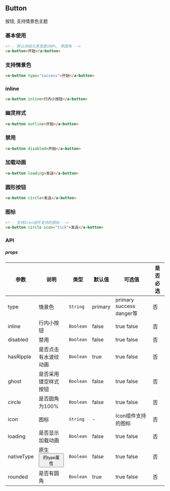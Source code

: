 ## Button
按钮, 支持情景色主题
### 基本使用
``` html
<!-- 默认块级元素宽度100%, 带圆角 -->
<a-button>开始</a-button>
```
### 支持情景色
``` html
<a-button type="success">开始</a-button>
```

### inline
``` html
<a-button inline>行内小按钮</a-button>
```

### 幽灵样式
``` html
<a-button outline>开始</a-button>
```

### 禁用
``` html
<a-button disabled>开始</a-button>
```

### 加载动画
``` html
<a-button loading>发送</a-button>
```

### 圆形按钮
``` html
<a-button circle>发送</a-button>
```

### 图标
``` html
<!-- 支持Icon组件支持的图标 -->
<a-button circle icon="tick">发送</a-button>
```

### API

##### props
| 参数 | 说明 | 类型 | 默认值 | 可选值 |是否必选
|-----------|-----------|-----------|-------------|-------------|-------------|
| type | 情景色 | `String` | primary |primary success danger等|否|
| inline | 行内小按钮 | `Boolean` | false |true false|否|
| disabled | 禁用 | `Boolean` | false |true false|否|
| hasRipple | 是否点击有水波纹动画 | `Boolean` | true |true false|否|
| ghost | 是否采用镂空样式按钮 | `Boolean` | false |true false|否|
| circle | 是否圆角为100% | `Boolean` | false |true false|否|
| icon | 图标 | `String` | - |Icon组件支持的图标|否|
| loading | 是否显示加载动画 | `Boolean` | false |true false|否|
| nativeType | 原生<button>的type属性 | `Boolean` | false |true false|否|
| rounded | 是否有圆角 | `Boolean` | true |true false|否|
